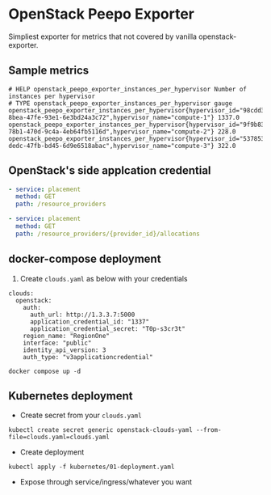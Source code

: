 # OpenStack Peepo Exporter
Simpliest exporter for metrics that not covered by vanilla openstack-exporter.

## Sample metrics
```
# HELP openstack_peepo_exporter_instances_per_hypervisor Number of instances per hypervisor
# TYPE openstack_peepo_exporter_instances_per_hypervisor gauge
openstack_peepo_exporter_instances_per_hypervisor{hypervisor_id="98cdd331-8bea-47fe-93e1-6e3bd24a3c72",hypervisor_name="compute-1"} 1337.0
openstack_peepo_exporter_instances_per_hypervisor{hypervisor_id="9f9b83fe-78b1-470d-9c4a-4eb64fb5116d",hypervisor_name="compute-2"} 228.0
openstack_peepo_exporter_instances_per_hypervisor{hypervisor_id="53785372-dedc-47fb-bd45-6d9e6518abac",hypervisor_name="compute-3"} 322.0
```

## OpenStack's side applcation credential
```yaml
- service: placement
  method: GET
  path: /resource_providers

- service: placement
  method: GET
  path: /resource_providers/{provider_id}/allocations
```

## docker-compose deployment
1. Create `clouds.yaml` as below with your credentials
```
clouds:
  openstack:
    auth:
      auth_url: http://1.3.3.7:5000
      application_credential_id: "1337"
      application_credential_secret: "T0p-s3cr3t"
    region_name: "RegionOne"
    interface: "public"
    identity_api_version: 3
    auth_type: "v3applicationcredential"
```
```
docker compose up -d
```

## Kubernetes deployment

- Create secret from your `clouds.yaml`

```
kubectl create secret generic openstack-clouds-yaml --from-file=clouds.yaml=clouds.yaml
```

- Create deployment

```
kubectl apply -f kubernetes/01-deployment.yaml
```

- Expose through service/ingress/whatever you want
